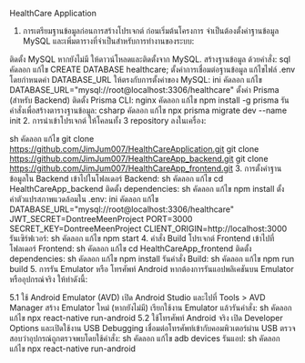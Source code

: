 HealthCare Application
1. การเตรียมฐานข้อมูลก่อนการสร้างโปรเจกต์
ก่อนเริ่มต้นโครงการ จำเป็นต้องตั้งค่าฐานข้อมูล MySQL และเพิ่มตารางที่จำเป็นสำหรับการทำงานของระบบ:

ติดตั้ง MySQL หากยังไม่มี ให้ดาวน์โหลดและติดตั้งจาก MySQL.
สร้างฐานข้อมูล ด้วยคำสั่ง:
sql
คัดลอก
แก้ไข
CREATE DATABASE healthcare;
ตั้งค่าการเชื่อมต่อฐานข้อมูล แก้ไขไฟล์ .env โดยกำหนดค่า DATABASE_URL ให้ตรงกับการตั้งค่าของ MySQL:
ini
คัดลอก
แก้ไข
DATABASE_URL="mysql://root@localhost:3306/healthcare"
ตั้งค่า Prisma (สำหรับ Backend)
ติดตั้ง Prisma CLI:
nginx
คัดลอก
แก้ไข
npm install -g prisma
รันคำสั่งเพื่อสร้างตารางฐานข้อมูล:
csharp
คัดลอก
แก้ไข
npx prisma migrate dev --name init
2. การนำเข้าโปรเจกต์
ให้โคลนทั้ง 3 repository ลงในเครื่อง:

sh
คัดลอก
แก้ไข
git clone https://github.com/JimJum007/HealthCareApplication.git
git clone https://github.com/JimJum007/HealthCareApp_backend.git
git clone https://github.com/JimJum007/HealthCareApp_frontend.git
3. การตั้งค่าฐานข้อมูลใน Backend
เข้าไปในโฟลเดอร์ Backend:
sh
คัดลอก
แก้ไข
cd HealthCareApp_backend
ติดตั้ง dependencies:
sh
คัดลอก
แก้ไข
npm install
ตั้งค่าตัวแปรสภาพแวดล้อมใน .env:
ini
คัดลอก
แก้ไข
DATABASE_URL="mysql://root@localhost:3306/healthcare"
JWT_SECRET=DontreeMeenProject
PORT=3000
SECRET_KEY=DontreeMeenProject
CLIENT_ORIGIN=http://localhost:3000
รันเซิร์ฟเวอร์:
sh
คัดลอก
แก้ไข
npm start
4. คำสั่ง Build โปรเจกต์ Frontend
เข้าไปที่โฟลเดอร์ Frontend:
sh
คัดลอก
แก้ไข
cd HealthCareApp_frontend
ติดตั้ง dependencies:
sh
คัดลอก
แก้ไข
npm install
รันคำสั่ง Build:
sh
คัดลอก
แก้ไข
npm run build
5. การรัน Emulator หรือ โทรศัพท์ Android
หากต้องการรันแอปพลิเคชันบน Emulator หรืออุปกรณ์จริง ให้ทำดังนี้:

5.1 ใช้ Android Emulator (AVD)
เปิด Android Studio และไปที่ Tools > AVD Manager
สร้าง Emulator ใหม่ (หากยังไม่มี)
เรียกใช้งาน Emulator แล้วรันคำสั่ง:
sh
คัดลอก
แก้ไข
npx react-native run-android
5.2 ใช้โทรศัพท์ Android จริง
เปิด Developer Options และเปิดใช้งาน USB Debugging
เชื่อมต่อโทรศัพท์เข้ากับคอมพิวเตอร์ผ่าน USB
ตรวจสอบว่าอุปกรณ์ถูกตรวจพบโดยใช้คำสั่ง:
sh
คัดลอก
แก้ไข
adb devices
รันแอป:
sh
คัดลอก
แก้ไข
npx react-native run-android
